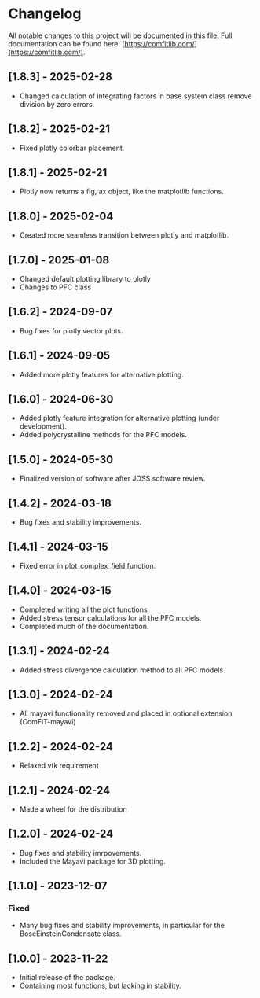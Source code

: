 # Changelog

All notable changes to this project will be documented in this file.
Full documentation can be found here: [https://comfitlib.com/](https://comfitlib.com/).

## [1.8.3] - 2025-02-28
- Changed calculation of integrating factors in base system class remove division by zero errors.

## [1.8.2] - 2025-02-21
- Fixed plotly colorbar placement.

## [1.8.1] - 2025-02-21
- Plotly now returns a fig, ax object, like the matplotlib functions.

## [1.8.0] - 2025-02-04
- Created more seamless transition between plotly and matplotlib. 

## [1.7.0] - 2025-01-08
- Changed default plotting library to plotly
- Changes to PFC class

## [1.6.2] - 2024-09-07
- Bug fixes for plotly vector plots.

## [1.6.1] - 2024-09-05
- Added more plotly features for alternative plotting.

## [1.6.0] - 2024-06-30
- Added plotly feature integration for alternative plotting (under development).
- Added polycrystalline methods for the PFC models.

## [1.5.0] - 2024-05-30
- Finalized version of software after JOSS software review. 

## [1.4.2] - 2024-03-18
- Bug fixes and stability improvements.

## [1.4.1] - 2024-03-15
- Fixed error in plot_complex_field function.

## [1.4.0] - 2024-03-15
- Completed writing all the plot functions. 
- Added stress tensor calculations for all the PFC models.
- Completed much of the documentation.

## [1.3.1] - 2024-02-24
- Added stress divergence calculation method to all PFC models.

## [1.3.0] - 2024-02-24
- All mayavi functionality removed and placed in optional extension (ComFiT-mayavi)

## [1.2.2] - 2024-02-24
- Relaxed vtk requirement

## [1.2.1] - 2024-02-24
- Made a wheel for the distribution

## [1.2.0] - 2024-02-24
- Bug fixes and stability imrpovements.
- Included the Mayavi package for 3D plotting.

## [1.1.0] - 2023-12-07
### Fixed
- Many bug fixes and stability improvements, in particular for the BoseEinsteinCondensate class.

## [1.0.0] - 2023-11-22
- Initial release of the package.
- Containing most functions, but lacking in stability.